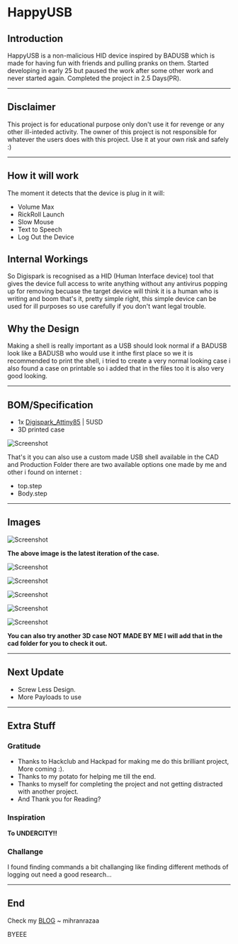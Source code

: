 # HappyUSB
## Introduction 

HappyUSB is a non-malicious HID device inspired by BADUSB which is made for having fun with friends and pulling pranks on them. Started developing in early 25 but paused the work after some other work and never started again. Completed the project in 2.5 Days(PR). 

---

##  Disclaimer
This project is for educational purpose only don't use it for revenge or any other ill-inteded activity. The owner of this project is not responsible for whatever the users does with this project. Use it at your own risk and safely :)

---

## How it will work 
The moment it detects that the device is plug in it will:

- Volume Max
- RickRoll Launch
- Slow Mouse
- Text to Speech
- Log Out the Device
  
## Internal Workings
So Digispark is recognised as a HID (Human Interface device) tool that gives the device full access to write anything without any antivirus popping up for removing becuase the target device will think it is a human who is writing and boom that's it, pretty simple right, this simple device can be used for ill purposes so use carefully if you don't want legal trouble.

## Why the Design 
Making a shell is really important as a USB should look normal if a BADUSB look like a BADUSB who would use it inthe first place so we it is recommended to print the shell, i tried to create a very normal looking case i also found a case on printable so i added that in the files too it is also very good looking.

---

## BOM/Specification

- 1x [Digispark_Attiny85](https://www.amazon.in/Robodo-Electronics-ATTINY85V2-Digispark-Development/dp/B07B8SS1VQ/ref=sr_1_1?crid=1T6VZJ9D2P4XS&dib=eyJ2IjoiMSJ9.in1vS338p0_Z-CO2CZNwG09hMKSSUwdeY38edfPlTYgzW4bWAZewl3sKj7ft08IKUk3Jm5O_QjsaW8EV9b7Hh0sq9XS655OnD585np3mp3T_Tk2Sxej1vYe5i9O3ntLmiUd3on5uPcXhUVr8-OAHSGzNoIaP1DQzydRsyTGhiE_wMFcMGGKALWMksqD5usF9YaS1HgMBTlCC_P3hY2VhuGme_-wiEdJNvHtOyYzW37FYkiQCeR1GYwv0_YAtMu-DRzI-F1pI8r6u0-QYDZ8MQRoX7WwIgBoaOYOhYLmNUdc.IJWLIxMS9Dm_b4kmocab3dYmXBib45irXHmCpmBY2Is&dib_tag=se&keywords=digispark+attiny85&qid=1749896121&sprefix=digspark%2Caps%2C254&sr=8-1) | 5USD
- 3D printed case


![Screenshot](Assets/20250611214011.png)

That's it you can also use a custom made USB shell available in the CAD and Production Folder there are two available options one made by me and other i found on internet :
- top.step
- Body.step

---

## Images

![Screenshot](Assets/newcadb.png)

**The above image is the latest iteration of the case.**

![Screenshot](Assets/newcad.png)

![Screenshot](Assets/newcad3.png)

![Screenshot](Assets/newcad5.png)

![Screenshot](Assets/newcad4.png)

![Screenshot](Assets/newcad2.png)

**You can also try another 3D case NOT MADE BY ME I will add that in the cad folder for you to check it out.**

---

## Next Update 
- Screw Less Design.
- More Payloads to use

---

## Extra Stuff

### Gratitude
- Thanks to Hackclub and Hackpad for making me do this brilliant project, More coming :).
- Thanks to my potato for helping me till the end.
- Thanks to myself for completing the project and not getting distracted with another project.
- And Thank you for Reading?

### Inspiration
**To UNDERCITY!!**

### Challange
I found finding commands a bit challanging like finding different methods of logging out need a good research...

---

## End
Check my [BLOG](https://mihranrazaa.pages.dev/)
~ mihranrazaa

BYEEE
